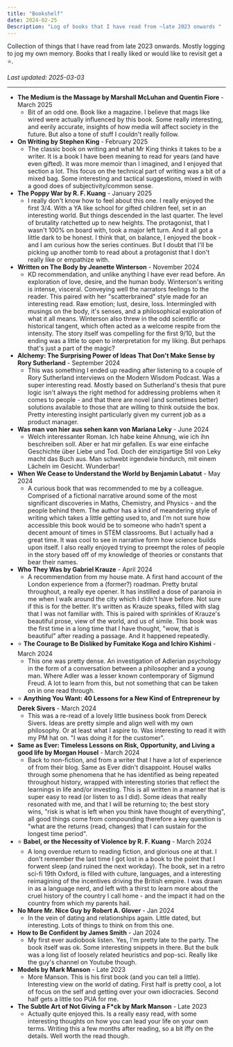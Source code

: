 ```yaml
---
title: "Bookshelf"
date: 2024-02-25
Description: "Log of books that I have read from ~late 2023 onwards "
---
```

Collection of things that I have read from late 2023 onwards. Mostly logging to jog my own memory. Books that I really liked or would like to revisit get a ⭐.

*Last updated: 2025-03-03*

---

- **The Medium is the Massage by Marshall McLuhan and Quentin Fiore** - March 2025
	- Bit of an odd one. Book like a magazine. I believe that mags like wired were actually influenced by this book. Some really interesting, and eerily accurate, insights of how media will affect society in the future. But also a tone of stuff I couldn't really follow.
- **On Writing by Stephen King** - February 2025
	- The classic book on writing and what Mr King thinks it takes to be a writer. It is a book I have been meaning to read for years (and have even gifted). It was more memoir than I imagined, and I enjoyed that section a lot. This focus on the technical part of writing was a bit of a mixed bag. Some interesting and tactical suggestions, mixed in with a good does of subjectivity/common sense. 
- **The Poppy War by R. F. Kuang** - January 2025
	- I really don't know how to feel about this one. I really enjoyed the first 3/4. With a YA like school for gifted children feel, set in an interesting world. But things descended in the last quarter. The level of brutality ratchetted up to new heights. The protagonist, that I wasn't 100% on board with, took a major left turn. And it all got a little dark to be honest. I think that, on balance, I enjoyed the book - and I am curious how the series continues. But I doubt that I'll be picking up another tomb to read about a protagonist that I don't really like or empathize with.
- **Written on The Body by Jeanette Winterson** - November 2024
	- KD recommendation, and unlike anything I have ever read before. An exploration of love, desire, and the human body. Winterson's writing is intense, visceral. Conveying well the narrators feelings to the reader. This paired with her "scatterbrained" style made for an interesting read. Raw emotion; lust, desire, loss. Intermingled with musings on the body, it's senses, and a philosophical exploration of what it all means. Winterson also threw in the odd scientific or historical tangent, which often acted as a welcome respite from the intensity. The story itself was compelling for the first 9/10, but the ending was a little to open to interpretation for my liking. But perhaps that's just a part of the magic? 
- **Alchemy: The Surprising Power of Ideas That Don't Make Sense by Rory Sutherland** - September 2024
	- This was something I ended up reading after listening to a couple of Rory Sutherland interviews on the Modern Wisdom Podcast. Was a super interesting read. Mostly based on Sutherland's thesis that pure logic isn't always the right method for addressing problems when it comes to people - and that there are novel (and sometimes better) solutions available to those that are willing to think outside the box. Pretty interesting insight particularly given my current job as a product manager.
- **Was man von hier aus sehen kann von Mariana Leky** - June 2024
	- Welch interessanter Roman. Ich habe keine Ahnung, wie ich ihn beschreiben soll. Aber er hat mir gefallen. Es war eine einfache Geschichte über Liebe und Tod. Doch der einzigartige Stil von Leky macht das Buch aus. Man schwebt irgendwie hindurch, mit einem Lächeln im Gesicht. Wunderbar!
- **When We Cease to Understand the World by Benjamín Labatut** - May 2024
	- A curious book that was recommended to me by a colleague. Comprised of a fictional narrative around some of the most significant discoveries in Maths, Chemistry, and Physics -  and the people behind them. The author has a kind of meandering style of writing which takes a little getting used to, and I'm not sure how accessible this book would be to someone who hadn't spent a decent amount of times in STEM classrooms. But I actually had a great time. It was cool to see in narrative form how science builds upon itself. I also really enjoyed trying to preempt the roles of people in the story based off of my knowledge of theories or constants that bear their names.
- **Who They Was by Gabriel Krauze** - April 2024
	- A recommendation from my house mate. A first hand account of the London experience from a (former?) roadman. Pretty brutal throughout, a really eye opener. It has instilled a dose of paranoia in me when I walk around the city which I didn't have before. Not sure if this is for the better. It's written as Krauze speaks, filled with slag that I was not familiar with. This is paired with sprinkles of Krauze's beautiful prose, view of the world, and us of simile. This book was the first time in a long time that I have thought, "wow, that is beautiful" after reading a passage. And it happened repeatedly. 
- ⭐ **The Courage to Be Disliked by Fumitake Koga and Ichiro Kishimi** - March 2024
	- This one was pretty dense. An investigation of Adlerian psychology in the form of a conversation between a philosopher and a young man. Where Adler was a lesser known contemporary of Sigmund Freud. A lot to learn from this, but not something that can be taken on in one read through. 
- ⭐ **Anything You Want: 40 Lessons for a New Kind of Entrepreneur by Derek Sivers** - March 2024
	- This was a re-read of a lovely little business book from Dereck Sivers. Ideas are pretty simple and align well with my own philosophy. Or at least what I aspire to. Was interesting to read it with my PM hat on. "I was doing it for the customer". 
- **Same as Ever: Timeless Lessons on Risk, Opportunity, and Living a good life by Morgan Housel** - March 2024
	- Back to non-fiction, and from a writer that I have a lot of experience of from their blog. Same as Ever didn't disappoint. Housel walks through some phenomena that he has identified as being repeated throughout history, wrapped with interesting stories that reflect the learnings in life and/or investing. This is all written in a manner that is super easy to read (or listen to as I did). Some ideas that really resonated with me, and that I will be returning to; the best story wins, "risk is what is left when you think have thought of everything", all good things come from compounding therefore a key question is "what are the returns (read, changes) that I can sustain for the longest time period".
- ⭐ **Babel, or the Necessity of Violence by R. F. Kuang** - March 2024
	- A long overdue return to reading fiction, and glorious one at that. I don't remember the last time I got lost in a book to the point that I forwent sleep (and ruined the next workday). The book, set in a retro sci-fi 19th Oxford, is filled with culture, languages, and a interesting reimagining of the incentives driving the British empire. I was drawn in as a language nerd, and left with a thirst to learn more about the cruel history of the country I call home - and the impact it had on the country from which my parents hail. 
- **No More Mr. Nice Guy by Robert A. Glover** - Jan 2024
    - In the vein of dating and relationships again. Little dated, but interesting. Lots of things to think on from this one. 
- **How to Be Confident by James Smith** - Jan 2024
    - My first ever audiobook listen. Yes, I'm pretty late to the party. The book itself was ok. Some interesting snippets in there. But the bulk was a long list of loosely related heuristics and pop-sci. Really like the guy's channel on Youtube though. 
- **Models by Mark Manson** - Late 2023
    - More Manson. This is his first book (and you can tell a little). Interesting view on the world of dating. First half is pretty cool, a lot of focus on the self and getting over your own idiocracies. Second half gets a little too PUA for me. 
- **The Subtle Art of Not Giving a F*ck by Mark Manson** - Late 2023
    - Actually quite enjoyed this. Is a really easy read, with some interesting thoughts on how you can lead your life on your own terms. Writing this a few months after reading, so a bit iffy on the details. Well worth the read though.

